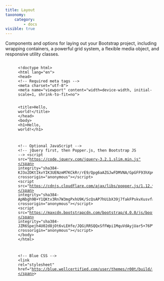 ```yaml
---
title: Layout
taxonomy:
    category:
        - docs
visible: true
---
```



<p>Components and options for laying out your Bootstrap project, including wrapping containers, a powerful grid system, a flexible media object, and responsive utility classes.</p>


<figure class="highlight">
<pre><code class="language-html" data-lang="html">
<span class="cp">&lt;!doctype html&gt;</span>
<span class="nt">&lt;html</span> <span class="na">lang=</span><span class="s">"en"</span><span class="nt">&gt;</span>
<span class="nt">&lt;head&gt;</span>
<span class="c">&lt;!-- Required meta tags --&gt;</span>
<span class="nt">&lt;meta</span> <span class="na">charset=</span><span class="s">"utf-8"</span><span class="nt">&gt;</span>
<span class="nt">&lt;meta</span> <span class="na">name=</span><span class="s">"viewport"</span> <span class="na">content=</span><span class="s">"width=device-width, initial-scale=1, shrink-to-fit=no"</span><span class="nt">&gt;</span>


  <span class="nt">&lt;title&gt;</span>Hello, world!<span class="nt">&lt;/title&gt;</span>
<span class="nt">&lt;/head&gt;</span>
<span class="nt">&lt;body&gt;</span>
  <span class="nt">&lt;h1&gt;</span>Hello, world!<span class="nt">&lt;/h1&gt;</span>

<span class="c">&lt;!-- Optional JavaScript --&gt;</span>
<span class="c">&lt;!-- jQuery first, then Popper.js, then Bootstrap JS --&gt;</span>
<span class="nt">&lt;script </span><span class="na">src=</span><span class="s">"https://code.jquery.com/jquery-3.2.1.slim.min.js"</span> <span class="na">integrity=</span><span class="s">"sha384-KJ3o2DKtIkvYIK3UENzmM7KCkRr/rE9/Qpg6aAZGJwFDMVNA/GpGFF93hXpG5KkN"</span> <span class="na">crossorigin=</span><span class="s">"anonymous"</span><span class="nt">&gt;&lt;/script&gt;</span>
<span class="nt">&lt;script </span><span class="na">src=</span><span class="s">"https://cdnjs.cloudflare.com/ajax/libs/popper.js/1.12.9/umd/popper.min.js"</span> <span class="na">integrity=</span><span class="s">"sha384-ApNbgh9B+Y1QKtv3Rn7W3mgPxhU9K/ScQsAP7hUibX39j7fakFPskvXusvfa0b4Q"</span> <span class="na">crossorigin=</span><span class="s">"anonymous"</span><span class="nt">&gt;&lt;/script&gt;</span>
<span class="nt">&lt;script </span><span class="na">src=</span><span class="s">"https://maxcdn.bootstrapcdn.com/bootstrap/4.0.0/js/bootstrap.min.js"</span> <span class="na">integrity=</span><span class="s">"sha384-JZR6Spejh4U02d8jOt6vLEHfe/JQGiRRSQQxSfFWpi1MquVdAyjUar5+76PVCmYl"</span> <span class="na">crossorigin=</span><span class="s">"anonymous"</span><span class="nt">&gt;&lt;/script&gt;</span>
<span class="nt">&lt;/body&gt;</span>
<span class="nt">&lt;/html&gt;</span>

<span class="c">&lt;!-- Blue CSS --&gt;</span>
<span class="nt">&lt;link</span> <span class="na">rel=</span><span class="s">"stylesheet"</span> <span class="na">href=</span><span class="s">"http://blue.wellcertified.com/user/themes/r00t/build/css/main.css"</span><span class="nt">&gt;</span>

</code></pre>
</figure>
